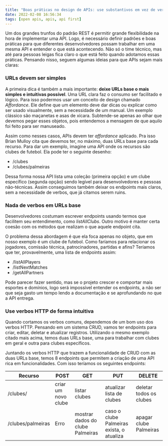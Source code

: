 ```yaml
---
title: "Boas práticas no design de APIs: use substantivos em vez de verbos"
date: 2022-02-08 16:56:34
tags: [open apis, apis, api first]
---
```


Um dos grandes trunfos do padrão REST é permitir grande flexibilidade na hora de implementar uma API. Logo, é necessário definir padrões e boas práticas para que diferentes desenvolvedores possam trabalhar em uma mesma API e entender o que está acontecendo. Não só o time técnico, mas até para pessoas leigas fica claro o que está feito quando adotamos essas práticas. Pensando nisso, seguem algumas ideias para que APIs sejam mais claras:

### URLs devem ser simples

A primeira dica é também a mais importante: **deixe URLs base o mais simples e intuitivas possível**. Uma URL clara faz o consumo ser facilitado e lógico. Para isso podermos usar um conceito de design chamado *Affordance*. Ele define que um elemento deve dar dicas ou explicar como ser usado visualmente, sem a necessidade de um manual. Um exemplo clássico são maçanetas e asas de xícara. Subtende-se apenas ao olhar que devemos pegar esses objetos, pois entendemos a mensagem de que aquilo foi feito para ser manuseado.

Assim como nesses casos, APIs devem ter *affordance* aplicado. Pra isso Brian Mulloy cita que devemos ter, no máximo, duas URLs base para cada recurso. Para dar um exemplo, imagine uma API onde os recursos são clubes de futebol. Ela pode ter o seguinte desenho:

* /clubes
* /clubes/palmeiras

Dessa forma nossa API lista uma coleção (primeira opção) e um clube específico (segunda opção) sendo legível para desenvolvedores e pessoas não-técnicas. Assim conseguimos também deixar os endpoints mais claros, sem a necessidade de verbos, que já citamos serem ruins. 

### Nada de verbos em URLs base

Desenvolvedores costumam escrever endpoints usando termos que facilitem seu entendimento, como *listAllClubs*. Outro motivo é manter certa coesão com os métodos que realizam o que aquele endpoint cita.

O problema dessa abordagem é que ela foca apenas no objeto, que em nosso exemplo é um clube de futebol. Como faríamos para relacionar os jogadores, comissão técnica, patrocinadores, partidas e afins? Teríamos que ter, provavelmente, uma lista de endpoints assim:

* /listAllPlayers
* /listNextMatches
* /getAllPartners

Pode parecer fazer sentido, mas se o projeto crescer e comportar mais esportes e domínios, logo será impossível entender os endpoints, a não ser que seja gasto um tempo lendo a documentação e se aprofundando no que a API entrega.

### Use verbos HTTP de forma intuitiva

Quando cortamos os verbos comuns, dependemos de um bom uso dos verbos HTTP. Pensando em um sistema CRUD, vamos ter endpoints para criar, editar, deletar e atualizar registros. Utilizando o mesmo exemplo citado mais acima, temos duas URLs base, uma para trabalhar com clubes em geral e outra para clubes específicos.

Juntando os verbos HTTP que trazem a funcionalidade de CRUD com as duas URLs base, temos 8 endpoints que permitem a criação de uma API rica em funcionalidades. Com isso teríamos os seguintes endpoints:

| Recurso  |  POST | GET  | PUT  | DELETE  |
|---|---|---|---|---|
| /clubes/  |  criar um novo clube | listar clubes   | atualizar lista de clubes   | deletar todos os clubes   |
| /clubes/palmeiras  | Erro  | mostrar dados do clube Palmeiras   | caso o clube Palmeiras exista, o atualiza  | apagar clube Palmeiras   |



